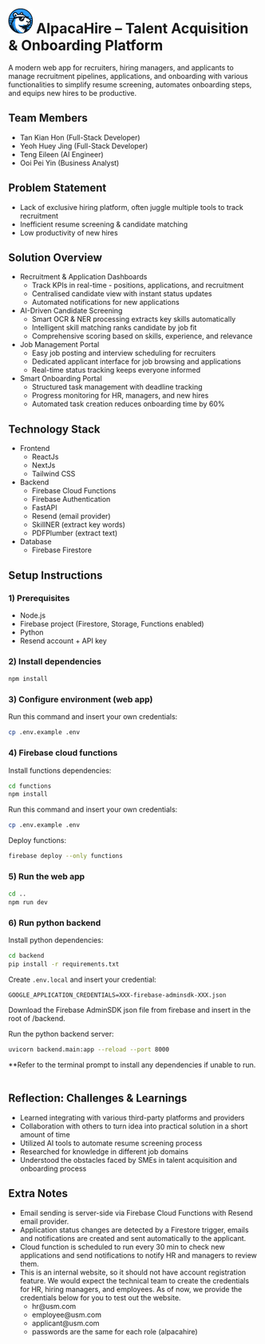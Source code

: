# <img src="public/alpaca-hire-logo-readme.png" alt="AlpacaHire Logo" height="50px"/> AlpacaHire – Talent Acquisition & Onboarding Platform

A modern web app for recruiters, hiring managers, and applicants to manage recruitment pipelines, applications, and onboarding with various functionalities to simplify resume screening, automates onboarding steps, and equips new hires to be productive.


## Team Members

- Tan Kian Hon (Full-Stack Developer)
- Yeoh Huey Jing (Full-Stack Developer)
- Teng Eileen (AI Engineer)
- Ooi Pei Yin (Business Analyst)


## Problem Statement

- Lack of exclusive hiring platform, often juggle multiple tools to track recruitment
- Inefficient resume screening & candidate matching 
- Low productivity of new hires


## Solution Overview

- Recruitment & Application Dashboards
  - Track KPIs in real-time - positions, applications, and recruitment
  - Centralised candidate view with instant status updates
  - Automated notifications for new applications
- AI-Driven Candidate Screening
  - Smart OCR & NER processing extracts key skills automatically
  - Intelligent skill matching ranks candidate by job fit
  - Comprehensive scoring based on skills, experience, and relevance
- Job Management Portal
  - Easy job posting and interview scheduling for recruiters
  - Dedicated applicant interface for job browsing and applications
  - Real-time status tracking keeps everyone informed
- Smart Onboarding Portal
  - Structured task management with deadline tracking
  - Progress monitoring for HR, managers, and new hires
  - Automated task creation reduces onboarding time by 60%


## Technology Stack

- Frontend
  - ReactJs
  - NextJs
  - Tailwind CSS
- Backend
  - Firebase Cloud Functions
  - Firebase Authentication
  - FastAPI
  - Resend (email provider)
  - SkillNER (extract key words)
  - PDFPlumber (extract text)
- Database
  - Firebase Firestore


## Setup Instructions

### 1) Prerequisites

- Node.js
- Firebase project (Firestore, Storage, Functions enabled)
- Python
- Resend account + API key

### 2) Install dependencies

```bash
npm install
```

### 3) Configure environment (web app)

Run this command and insert your own credentials:
```bash
cp .env.example .env
```

### 4) Firebase cloud functions

Install functions dependencies:
```bash
cd functions
npm install
```

Run this command and insert your own credentials:

```bash
cp .env.example .env
```

Deploy functions:
```bash
firebase deploy --only functions
```

### 5) Run the web app

```bash
cd ..
npm run dev
```

### 6) Run python backend

Install python dependencies:

```bash
cd backend
pip install -r requirements.txt
```

Create `.env.local` and insert your credential:

```
GOOGLE_APPLICATION_CREDENTIALS=XXX-firebase-adminsdk-XXX.json
```

Download the Firebase AdminSDK json file from firebase and insert in the root of /backend.

Run the python backend server:

```bash
uvicorn backend.main:app --reload --port 8000
```

**Refer to the terminal prompt to install any dependencies if unable to run.
<br><br>

## Reflection: Challenges & Learnings

- Learned integrating with various third-party platforms and providers
- Collaboration with others to turn idea into practical solution in a short amount of time
- Utilized AI tools to automate resume screening process
- Researched for knowledge in different job domains
- Understood the obstacles faced by SMEs in talent acquisition and onboarding process


## Extra Notes
- Email sending is server-side via Firebase Cloud Functions with Resend email provider.
- Application status changes are detected by a Firestore trigger, emails and notifications are created and sent automatically to the applicant.
- Cloud function is scheduled to run every 30 min to check new applications and send notifications to notify HR and managers to review them.
- This is an internal website, so it should not have account registration feature. We would expect the technical team to create the credentials for HR, hiring managers, and employees. As of now, we provide the credentials below for you to test out the website.
  - hr&#8203;@usm.com
  - employee&#8203;@usm.com
  - applicant&#8203;@usm.com
  - passwords are the same for each role (alpacahire)